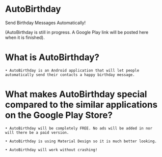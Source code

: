 # AutoBirthday
Send Birthday Messages Automatically!

(AutoBirthday is still in progress. A Google Play link will be posted here when it is finished).

# What is AutoBirthday?

	• AutoBirthday is an Android application that will let people automatically send their contacts a happy birthday message. 

# What makes AutoBirthday special compared to the similar applications on the Google Play Store?

	• AutoBirthday will be completely FREE. No ads will be added in nor will there be a paid version.
	
	• AutoBirthday is using Material Design so it is much better looking.
	
	• AutoBirthday will work without crashing!
